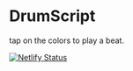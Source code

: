 # DrumScript
tap on the colors to play a beat.

[![Netlify Status](https://api.netlify.com/api/v1/badges/84b6f48e-78c5-496d-8aa3-56c4ebee1260/deploy-status)](https://app.netlify.com/sites/drumscript/deploys)
